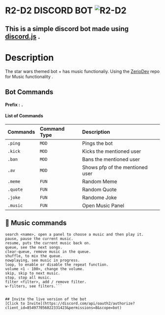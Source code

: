 # R2-D2 DISCORD BOT                         ![R2-D2](https://i.imgur.com/7Mb8CAT.png)
## This is a simple discord bot made using [discord.js](https://discord.js.org/#/) .
#

# Description
The star wars themed bot + has music functionaliy.
Using the [ZerioDev](https://github.com/ZerioDev/Music-bot) repo for Music functionality .

## Bot Commands

#### Prefix  :   `.`

#### List of Commands


| Commands| Command Type     | Description                       |
| :-------- | :------- | :-------------------------------- |
| `.ping`      | `MOD` | Pings the bot |
| `.kick`      | `MOD` | Kicks the mentioned user |
| `.ban`      | `MOD` | Bans the mentioned user|
| `.av`      | `MOD` | Shows pfp of the mentioned user |
| `.meme`      | `FUN` | Random Meme |
| `.quote`      | `FUN` | Random Quote |
| `.joke`      | `FUN` | Randome Joke |
| `.music`      | `FUN` | Open Music Panel |


## 🎵 Music commands
```play <name/URL>, play music in a voice channel.
search <name>, open a panel to choose a music and then play it.
pause, pause the current music.
resume, puts the current music back on.
queue, see the next songs.
clear-queue, remove music in the queue.
shuffle, to mix the queue.
nowplaying, see music in progress.
loop, to enable or disable the repeat function.
volume <1 - 100>, change the volume.
skip, skip to next music.
stop, stop all music.
filter <filter>, add / remove filter.
w-filters, see filters.```


## Invite the live version of the bot
[Click to Invite](https://discord.com/api/oauth2/authorize?client_id=854977056022331423&permissions=8&scope=bot)


  
